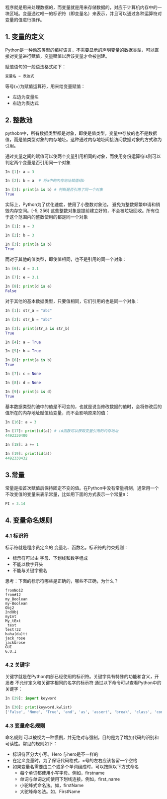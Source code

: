 程序就是用来处理数据的，而变量就是用来存储数据的，对应于计算机内存中的一块区域。变量通过唯一的标识符（即变量名）来表示，并且可以通过各种运算符对变量的值进行操作。

## 1. 变量的定义
Python是一种动态类型的编程语言，不需要显示的声明变量的数据类型，可以直接对变量进行赋值，变量赋值以后该变量才会被创建。
 
赋值语句的一般语法格式如下：

```python
变量名 = 表达式
```
等号(=)为赋值运算符，用来给变量赋值：
- 左边为变量名
- 右边为表达式

## 2. 整数池
pythobn中，所有数据类型都是对象，即使是值类型，变量中存放的也不是数据值，而是值类型对象的内存地址。这种通过内存地址间接访问数据对象的方式称为引用。

通过变量之间的赋值可以使两个变量引用相同的对象，而使用身份运算符is则可以判定两个变量是否引用同一个对象

```python
In [1]: a = 3

In [2]: b = a  # 将a中的内存地址赋值给b

In [3]: print(a is b) # 判断是否引用了同一个对象
True
```
实际上，Python为了优化速度，使用了小整数对象池， 避免为整数频繁申请和销毁内存空间。[-5, 256] 这些整数对象是提前建立好的，不会被垃圾回收。所有位于这个范围内的整数使用的都是同一个对象
```python
In [1]: a = 3

In [2]: b = 3

In [3]: print(a is b) 
True
```
而对于其他的值类型，即使值相同，也不是引用的同一个对象：

```python
In [6]: d = 3.1

In [7]: e = 3.1

In [8]: print(d is e)
False
```

对于其他的基本数据类型，只要值相同，它们引用的也是同一个对象：

```python
In [1]: str_a = "abc"

In [2]: str_b = "abc"

In [3]: print(str_a is str_b)
True

In [4]: a = True

In [5]: b = True

In [6]: print(a is b)
True

In [7]: c = None

In [8]: d = None

In [9]: print(c is d)
True
```

基本数据类型的池中的值是不可变的，也就是说当修改数据的值时，会将修改后的值所在的内存地址赋值给变量，而不会影响原来的值：

```python
In [16]: a = 3

In [17]: print(id(a)) # id函数可以获取变量引用的内存地址
4492330400

In [18]: a += 1

In [19]: print(id(a))
4492330432
```

## 3.常量
常量是指首次赋值后保持固定不变的值。在Python中没有常量机制，通常用一个不改变值的变量来表示常量，比如用下面的方式表示一个常量π：
```python
PI = 3.14
```

## 4. 变量命名规则

### 4.1 标识符
标示符就是程序员定义的 变量名、函数名。标识符的约束规则：
- 标示符可以由 字母、下划线和数字组成
- 不能以数字开头
- 不能与关键字重名

思考：下面的标示符哪些是正确的，哪些不正确，为什么？
```
fromNo12
from#12
my_Boolean
my-Boolean
Obj2
2ndObj
myInt
My_tExt
_test
test!32
haha(da)tt
jack_rose
jack&rose
GUI
G.U.I
```
### 4.2 关键字
关键字就是在Python内部已经使用的标识符。关键字具有特殊的功能和含义，开发者 不允许定义和关键字相同的名字的标示符
通过以下命令可以查看Python中的关键字：

```python
In [29]: import keyword

In [30]: print(keyword.kwlist)
['False', 'None', 'True', 'and', 'as', 'assert', 'break', 'class', 'continue', 'def', 'del', 'elif', 'else', 'except', 'finally', 'for', 'from', 'global', 'if', 'import', 'in', 'is', 'lambda', 'nonlocal', 'not', 'or', 'pass', 'raise', 'return', 'try', 'while', 'with', 'yield']
```
### 4.3 变量命名规则
命名规则 可以被视为一种惯例，并无绝对与强制，目的是为了增加代码的识别和可读性。常见的规则如下：
- 标识符区分大小写。Hero 与hero是不一样的
- 在定义变量时，为了保证代码格式，=号的左右应该各留一个空格
- 如果变量名需要由二个或多个单词组成时，可以按照以下方式命名
    - 每个单词都使用小写字母。例如，firstname
    - 单词与单词之间使用下划线连接。例如，first_name
    - 小驼峰式命名法。如，firstName
    - 大驼峰命名法。如，FirstName